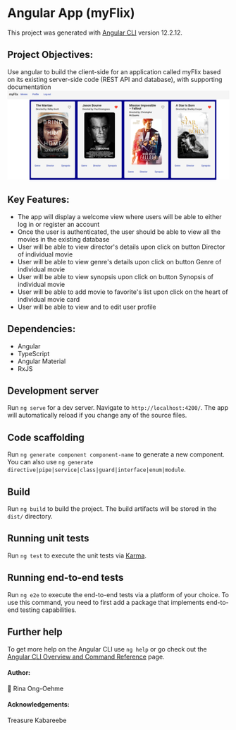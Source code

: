 # Angular App (myFlix)

This project was generated with [Angular CLI](https://github.com/angular/angular-cli) version 12.2.12.

## Project Objectives:
Use angular to build the client-side for an application called myFlix based on its existing server-side code (REST API and database), with supporting documentation
![movies png](src/assets/img/movies.png)

## Key Features:
- The app will display a welcome view where users will be able to either log in or register an account
- Once the user is authenticated, the user should be able to view all the movies in the existing database
- User will be able to view director's details upon click on button Director of individual movie
- User will be able to view genre's details upon click on button Genre of individual movie
- User will be able to view synopsis upon click on button Synopsis of individual movie
- User will be able to add movie to favorite's list upon click on the heart of individual movie card
- User will be able to view and to edit user profile

## Dependencies:
- Angular
- TypeScript
- Angular Material
- RxJS

## Development server

Run `ng serve` for a dev server. Navigate to `http://localhost:4200/`. The app will automatically reload if you change any of the source files.

## Code scaffolding

Run `ng generate component component-name` to generate a new component. You can also use `ng generate directive|pipe|service|class|guard|interface|enum|module`.

## Build

Run `ng build` to build the project. The build artifacts will be stored in the `dist/` directory.

## Running unit tests

Run `ng test` to execute the unit tests via [Karma](https://karma-runner.github.io).

## Running end-to-end tests

Run `ng e2e` to execute the end-to-end tests via a platform of your choice. To use this command, you need to first add a package that implements end-to-end testing capabilities.

## Further help

To get more help on the Angular CLI use `ng help` or go check out the [Angular CLI Overview and Command Reference](https://angular.io/cli) page.


#### Author: ####
:camel: Rina Ong-Oehme

#### Acknowledgements: ####
Treasure Kabareebe


